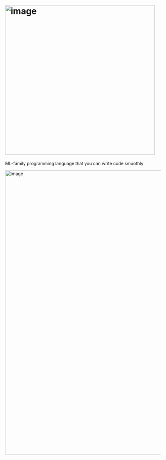 # <img width="484" alt="image" src="https://github.com/user-attachments/assets/af003721-63b6-4268-8ff3-f7fc102ad312" />

ML-family programming language that you can write code smoothly

<img width="920" alt="image" src="https://github.com/user-attachments/assets/45e1be03-0ad3-4d5b-acb9-61594d2f4324" />
